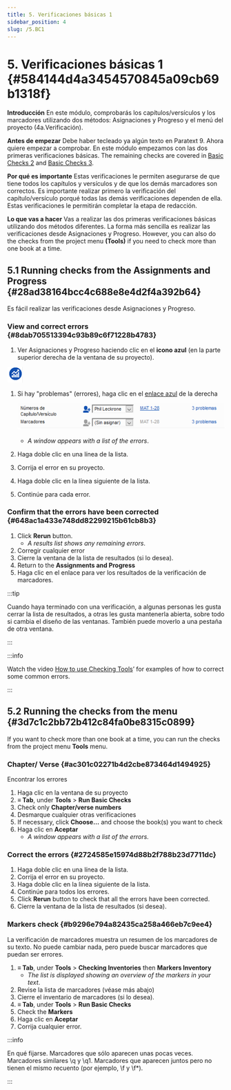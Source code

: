 ```yaml
---
title: 5. Verificaciones básicas 1
sidebar_position: 4
slug: /5.BC1
---
```


# 5. Verificaciones básicas 1 {#584144d4a3454570845a09cb69b1318f}

**Introducción**  En este módulo, comprobarás los capítulos/versículos y los marcadores utilizando dos métodos: Asignaciones y Progreso y el menú del proyecto (4a.Verificación).

**Antes de empezar**  Debe haber tecleado ya algún texto en Paratext 9. Ahora quiere empezar a comprobar. En este módulo empezamos con las dos primeras verificaciones básicas. The remaining checks are covered in [Basic Checks 2](/12.BC2) and [Basic Checks 3](/19.BC3).

**Por qué es importante** Estas verificaciones le permiten asegurarse de que tiene todos los capítulos y versículos y de que los demás marcadores son correctos. Es importante realizar primero la verificación del capítulo/versículo porqué todas las demás verificaciones dependen de ella. Estas verificaciones le permitirán completar la etapa de redacción.

**Lo que vas a hacer** Vas a realizar las dos primeras verificaciones básicas utilizando dos métodos diferentes. La forma más sencilla es realizar las verificaciones desde Asignaciones y Progreso. However, you can also do the checks from the project menu **(Tools)** if you need to check more than one book at a time.

## 5.1 Running checks from the Assignments and Progress {#28ad38164bcc4c688e8e4d2f4a392b64}

Es fácil realizar las verificaciones desde Asignaciones y Progreso.

### **View and correct errors** {#8dab705513394c93b89c6f71228b4783}

<div class='notion-row'>
<div class='notion-column' style={{width: 'calc((100% - (min(32px, 4vw) * 1)) * 0.5)'}}>

1. Ver Asignaciones y Progreso haciendo clic en el **icono azul** (en la parte superior derecha de la ventana de su proyecto).

</div><div className='notion-spacer'></div>

<div class='notion-column' style={{width: 'calc((100% - (min(32px, 4vw) * 1)) * 0.5)'}}>

![](./1327675855.png)

</div><div className='notion-spacer'></div>
</div>

1. Si hay "problemas" (errores), haga clic en el <u>enlace azul</u> de la derecha

   ![](./1439418375.png)

   - _A window appears with a list of the errors_.
2. Haga doble clic en una línea de la lista.
3. Corrija el error en su proyecto.
4. Haga doble clic en la línea siguiente de la lista.
5. Continúe para cada error.

### **Confirm that the errors have been corrected** {#648ac1a433e748dd82299215b61cb8b3}

1. Click **Rerun** button.
   - _A results list shows any remaining errors_.
2. Corregir cualquier error
3. Cierre la ventana de la lista de resultados (si lo desea).
4. Return to the **Assignments and Progress**
5. Haga clic en el enlace para ver los resultados de la verificación de marcadores.

:::tip

Cuando haya terminado con una verificación, a algunas personas les gusta cerrar la lista de resultados, a otras les gusta mantenerla abierta, sobre todo si cambia el diseño de las ventanas. También puede moverlo a una pestaña de otra ventana.

:::

:::info

Watch the video  [How to use Checking Tools](https://vimeo.com/127298551)’ for examples of how to correct some common errors.

:::

## 5.2 Running the checks from the menu {#3d7c1c2bb72b412c84fa0be8315c0899}

If you want to check more than one book at a time, you can run the checks from the project menu **Tools** menu.

### Chapter/ Verse {#ac301c02271b4d2cbe873464d1494925}

Encontrar los errores

1. Haga clic en la ventana de su proyecto
2. **≡ Tab**, under **Tools** &gt; **Run Basic Checks**
3. Check only **Chapter/verse numbers**
4. Desmarque cualquier otras verificaciones
5. If necessary, click **Choose…** and choose the book(s) you want to check
6. Haga clic en **Aceptar**
   - _A window appears with a list of the errors._

### Correct the errors {#2724585e15974d88b2f788b23d7711dc}

1. Haga doble clic en una línea de la lista.
2. Corrija el error en su proyecto.
3. Haga doble clic en la línea siguiente de la lista.
4. Continúe para todos los errores.
5. Click **Rerun** button to check that all the errors have been corrected.
6. Cierre la ventana de la lista de resultados (si desea).

### Markers check {#b9296e794a82435ca258a466eb7c9ee4}

La verificación de marcadores muestra un resumen de los marcadores de su texto. No puede cambiar nada, pero puede buscar marcadores que puedan ser errores.

1. **≡ Tab**, under **Tools** &gt; **Checking Inventories** then **Markers Inventory**
   - _The list is displayed showing an overview of the markers in your text_.
2. Revise la lista de marcadores (véase más abajo)
3. Cierre el inventario de marcadores (si lo desea).
4. **≡ Tab**, under **Tools** &gt; **Run Basic Checks**
5. Check the **Markers**
6. Haga clic en **Aceptar**
7. Corrija cualquier error.

:::info

En qué fijarse. Marcadores que sólo aparecen unas pocas veces. Marcadores similares \q y \q1. Marcadores que aparecen juntos pero no tienen el mismo recuento (por ejemplo, \f y \f\*).

:::
